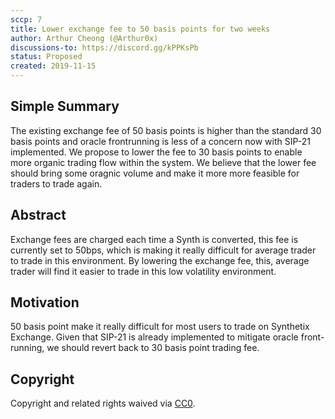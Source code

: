 ```yaml
---
sccp: 7
title: Lower exchange fee to 50 basis points for two weeks
author: Arthur Cheong (@Arthur0x)
discussions-to: https://discord.gg/kPPKsPb
status: Proposed
created: 2019-11-15
---
```


## Simple Summary
<!--"If you can't explain it simply, you don't understand it well enough." Provide a simplified and layman-accessible explanation of the SCCP.-->
The existing exchange fee of 50 basis points is higher than the standard 30 basis points and oracle frontrunning is less of a concern now with SIP-21 implemented. We propose to lower the fee to 30 basis points to enable more organic trading flow within the system. We believe that the lower fee should bring some oragnic volume and make it more more feasible for traders to trade again.

## Abstract
<!--A short (~200 word) description of the variable change proposed.-->
Exchange fees are charged each time a Synth is converted, this fee is currently set to 50bps, which is making it really difficult for average trader to trade in this environment. By lowering the exchange fee, this, average trader will find it easier to trade in this low volatility environment.

## Motivation
<!--The motivation is critical for SCCPs that want to update variables within Synthetix. It should clearly explain why the existing variable is not incentive aligned. SCCP submissions without sufficient motivation may be rejected outright.-->
50 basis point make it really difficult for most users to trade on Synthetix Exchange. Given that SIP-21 is already implemented to mitigate oracle front-running, we should revert back to 30 basis point trading fee.

## Copyright
Copyright and related rights waived via [CC0](https://creativecommons.org/publicdomain/zero/1.0/).
